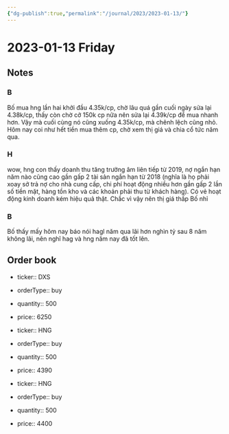 ```yaml
---
{"dg-publish":true,"permalink":"/journal/2023/2023-01-13/"}
---
```


# 2023-01-13 Friday

## Notes

### B

Bố mua hng lần hai khởi đầu 4.35k/cp, chờ lâu quá gần cuối ngày sửa lại 4.38k/cp, thấy còn chờ cở 150k cp nữa nên sửa lại 4.39k/cp để mua nhanh hơn. Vậy mà cuối cùng nó cũng xuống 4.35k/cp, mà chênh lệch cũng nhỏ.
Hôm nay coi như hết tiền mua thêm cp, chờ xem thị giá và chia cổ tức năm qua.

### H

wow, hng con thấy doanh thu tăng trưởng âm liên tiếp từ 2019, nợ ngắn hạn năm nào cũng cao gần gấp 2 tài sản ngắn hạn từ 2018 (nghĩa là họ phải xoay sở trả nợ cho nhà cung cấp, chi phí hoạt động nhiều hơn gần gấp 2 lần số tiền mặt, hàng tồn kho và các khoản phải thu từ khách hàng). Có vẻ hoạt động kinh doanh kém hiệu quả thật. Chắc vì vậy nên thị giá thấp Bố nhỉ

### B

Bố thấy mấy hôm nay báo nói hagl năm qua lãi hơn nghìn tỷ sau 8 năm không lãi, nên nghĩ hag và hng năm nay đã tốt lên.

## Order book

- ticker:: DXS
- orderType:: buy
- quantity:: 500
- price:: 6250

- ticker:: HNG
- orderType:: buy
- quantity:: 500
- price:: 4390

- ticker:: HNG
- orderType:: buy
- quantity:: 500
- price:: 4400